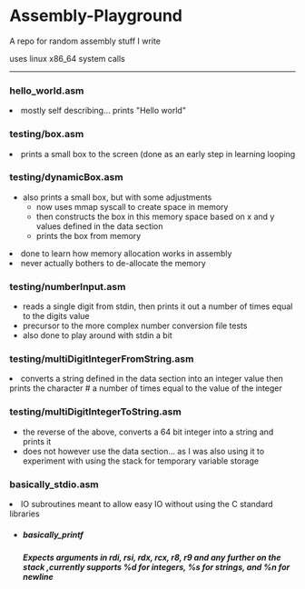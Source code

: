 # Assembly-Playground
A repo for random assembly stuff I write

uses linux x86_64 system calls

<hr>

<h3>hello_world.asm</h3>
  <li> mostly self describing... prints "Hello world" </li>
 
<h3>testing/box.asm</h3>
  <li>prints a small box to the screen (done as an early step in learning looping</li>

<h3>testing/dynamicBox.asm</h3>
<ul>
<li>also prints a small box, but with some adjustments<ul>
      <li>now uses mmap syscall to create space in memory</li>
      <li>then constructs the box in this memory space based on x and y values defined in the data section</li>
      <li>prints the box from memory</li>
    </ul>
  </ul></li>
<li>done to learn how memory allocation works in assembly</li>
<li>never actually bothers to de-allocate the memory</li>
</ul>

<h3>testing/numberInput.asm</h3>
<ul>
  <li>reads a single digit from stdin, then prints it out a number of times equal to the digits value</li>
  <li>precursor to the more complex number conversion file tests</li>
  <li>also done to play around with stdin a bit</li>
</ul>

<h3>testing/multiDigitIntegerFromString.asm</h3>
  <li>converts a string defined in the data section into an integer value then prints the character # a number of times equal to the value of the integer</li>
  
<h3>testing/multiDigitIntegerToString.asm</h3>
<ul>
  <li>the reverse of the above, converts a 64 bit integer into a string and prints it</li>
  <li>does not however use the data section... as I was also using it to experiment with using the stack for temporary variable storage</li>
</ul>
  
<h3>basically_stdio.asm</h3>
  <li>IO subroutines meant to allow easy IO without using the C standard libraries</li>
  <ul>
  	<li><h5>basically_printf<h5>
		<p> 	Expects arguments in rdi, rsi, rdx, rcx, r8, r9 and any further on the stack
			,currently supports %d for integers, %s for strings, and %n for newline</p>
	</li>
  </ul>
  
<p></p>
